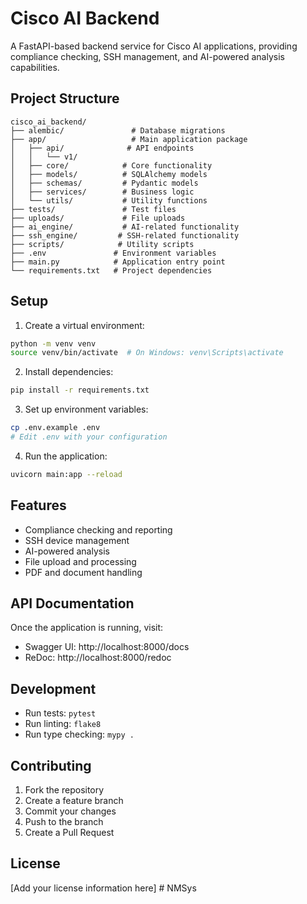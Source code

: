 # Cisco AI Backend

A FastAPI-based backend service for Cisco AI applications, providing compliance checking, SSH management, and AI-powered analysis capabilities.

## Project Structure

```
cisco_ai_backend/
├── alembic/               # Database migrations
├── app/                   # Main application package
│   ├── api/              # API endpoints
│   │   └── v1/          
│   ├── core/            # Core functionality
│   ├── models/          # SQLAlchemy models
│   ├── schemas/         # Pydantic models
│   ├── services/        # Business logic
│   └── utils/           # Utility functions
├── tests/               # Test files
├── uploads/             # File uploads
├── ai_engine/           # AI-related functionality
├── ssh_engine/         # SSH-related functionality
├── scripts/            # Utility scripts
├── .env               # Environment variables
├── main.py            # Application entry point
└── requirements.txt   # Project dependencies
```

## Setup

1. Create a virtual environment:
```bash
python -m venv venv
source venv/bin/activate  # On Windows: venv\Scripts\activate
```

2. Install dependencies:
```bash
pip install -r requirements.txt
```

3. Set up environment variables:
```bash
cp .env.example .env
# Edit .env with your configuration
```

4. Run the application:
```bash
uvicorn main:app --reload
```

## Features

- Compliance checking and reporting
- SSH device management
- AI-powered analysis
- File upload and processing
- PDF and document handling

## API Documentation

Once the application is running, visit:
- Swagger UI: http://localhost:8000/docs
- ReDoc: http://localhost:8000/redoc

## Development

- Run tests: `pytest`
- Run linting: `flake8`
- Run type checking: `mypy .`

## Contributing

1. Fork the repository
2. Create a feature branch
3. Commit your changes
4. Push to the branch
5. Create a Pull Request

## License

[Add your license information here] #   N M S y s  
 